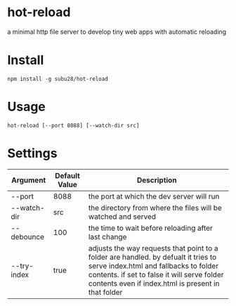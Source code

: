 # hot-reload
a minimal http file server to develop tiny web apps with automatic reloading

# Install

`npm install -g subu28/hot-reload`

# Usage
`hot-reload [--port 8088] [--watch-dir src]`

# Settings

| Argument | Default Value | Description |
| -------- | ------------- | ----------- |
| --port | 8088 | the port at which the dev server will run |
| --watch-dir | src | the directory from where the files will be watched and served |
| --debounce | 100 | the time to wait before reloading after last change |
| --try-index | true | adjusts the way requests that point to a folder are handled. by defualt it tries to serve index.html and fallbacks to folder contents. if set to false it will serve folder contents even if index.html is present in that folder |